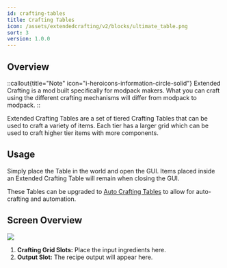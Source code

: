 ```yaml
---
id: crafting-tables
title: Crafting Tables
icon: /assets/extendedcrafting/v2/blocks/ultimate_table.png
sort: 3
version: 1.0.0
---
```


## Overview

::callout{title="Note" icon="i-heroicons-information-circle-solid"}
Extended Crafting is a mod built specifically for modpack makers. What you can craft using the different crafting mechanisms will differ from modpack to modpack.
::

Extended Crafting Tables are a set of tiered Crafting Tables that can be used to craft a variety of items. Each tier has a larger grid which can be used to craft higher tier items with more components.

## Usage

Simply place the Table in the world and open the GUI. Items placed inside an Extended Crafting Table will remain when closing the GUI.

These Tables can be upgraded to [Auto Crafting Tables](auto-crafting-tables.md) to allow for auto-crafting and automation.

## Screen Overview

![](/assets/extendedcrafting/v1/screens/table_screen.png)

1. **Crafting Grid Slots:** Place the input ingredients here.
2. **Output Slot:** The recipe output will appear here.
